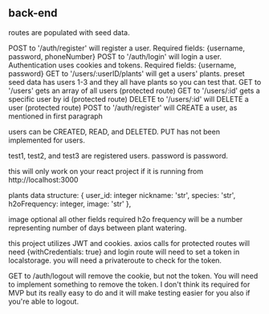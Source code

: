 ## back-end

routes are populated with seed data.

POST to '/auth/register' will register a user. Required fields: {username, password, phoneNumber} POST to '/auth/login' will login a user. Authentication uses cookies and tokens. Required fields: {username, password} GET to '/users/:userID/plants' will get a users' plants. preset seed data has users 1-3 and they all have plants so you can test that. GET to '/users' gets an array of all users (protected route) GET to '/users/:id' gets a specific user by id (protected route) DELETE to '/users/:id' will DELETE a user (protected route) POST to '/auth/register' will CREATE a user, as mentioned in first paragraph

users can be CREATED, READ, and DELETED. PUT has not been implemented for users.

test1, test2, and test3 are registered users. password is password.

this will only work on your react project if it is running from http://localhost:3000

plants data structure: { user_id: integer nickname: 'str', species: 'str', h2oFrequency: integer, image: 'str' },

image optional all other fields required h2o frequency will be a number representing number of days between plant watering.

this project utilizes JWT and cookies. axios calls for protected routes will need {withCredentials: true} and login route will need to set a token in localstorage. you will need a privateroute to check for the token.

GET to /auth/logout will remove the cookie, but not the token. You will need to implement something to remove the token. I don't think its required for MVP but its really easy to do and it will make testing easier for you also if you're able to logout.